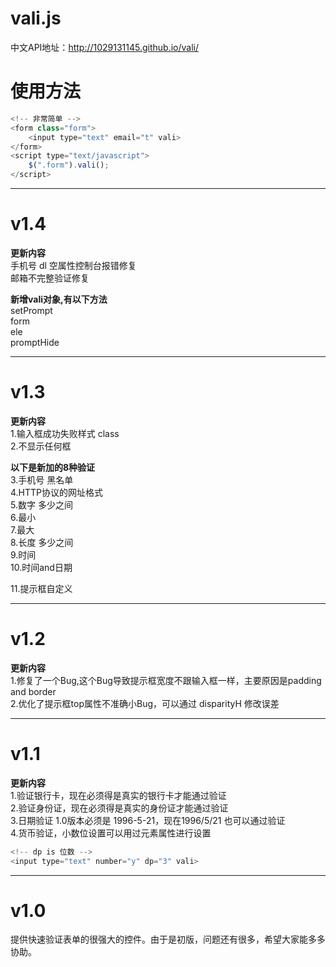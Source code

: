 # vali.js
中文API地址：http://1029131145.github.io/vali/

# 使用方法
```javascript
<!-- 非常简单 -->
<form class="form">
    <input type="text" email="t" vali>
</form>
<script type="text/javascript">
    $(".form").vali();
</script>
```

-------------------
# v1.4

**更新内容**  
手机号 dl 空属性控制台报错修复  
邮箱不完整验证修复  

**新增vali对象,有以下方法**  
setPrompt  
form  
ele  
promptHide  

-------------------
# v1.3

**更新内容**  
1.输入框成功失败样式 class  
2.不显示任何框  
  
**以下是新加的8种验证**  
3.手机号 黑名单  
4.HTTP协议的网址格式  
5.数字 多少之间  
6.最小  
7.最大  
8.长度 多少之间  
9.时间  
10.时间and日期  
  
11.提示框自定义

-------------------
# v1.2
**更新内容**  
1.修复了一个Bug,这个Bug导致提示框宽度不跟输入框一样，主要原因是padding and border  
2.优化了提示框top属性不准确小Bug，可以通过 disparityH 修改误差  


-------------------
# v1.1
**更新内容**  
1.验证银行卡，现在必须得是真实的银行卡才能通过验证  
2.验证身份证，现在必须得是真实的身份证才能通过验证  
3.日期验证 1.0版本必须是 1996-5-21，现在1996/5/21 也可以通过验证  
4.货币验证，小数位设置可以用过元素属性进行设置  
```javascript
<!-- dp is 位数 -->
<input type="text" number="y" dp="3" vali>
```


-------------------
# v1.0
提供快速验证表单的很强大的控件。由于是初版，问题还有很多，希望大家能多多协助。
